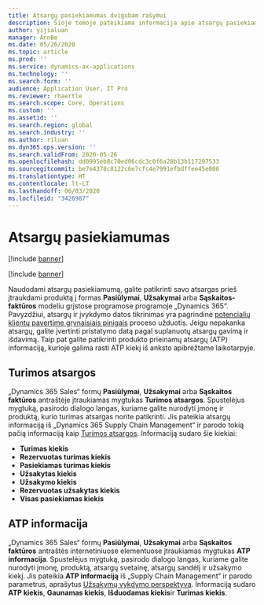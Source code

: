 ```yaml
---
title: Atsargų pasiekiamumas dvigubam rašymui
description: Šioje temoje pateikiama informacija apie atsargų pasiekiamumo tikrinimą dvigubo rašymo funkcijoje.
author: yijialuan
manager: AnnBe
ms.date: 05/26/2020
ms.topic: article
ms.prod: ''
ms.service: dynamics-ax-applications
ms.technology: ''
ms.search.form: ''
audience: Application User, IT Pro
ms.reviewer: rhaertle
ms.search.scope: Core, Operations
ms.custom: ''
ms.assetid: ''
ms.search.region: global
ms.search.industry: ''
ms.author: riluan
ms.dyn365.ops.version: ''
ms.search.validFrom: 2020-05-26
ms.openlocfilehash: dd0995eb8c70ed06cdc3c0f6a28b13b117297533
ms.sourcegitcommit: be7e4378c8122c6e7cfc4e7991efbdffee45e006
ms.translationtype: HT
ms.contentlocale: lt-LT
ms.lasthandoff: 06/03/2020
ms.locfileid: "3426987"
---
```

# <a name="inventory-availability"></a>Atsargų pasiekiamumas

[!include [banner](../../includes/banner.md)]

[!include [banner](../../includes/preview-banner.md)]

Naudodami atsargų pasiekiamumą, galite patikrinti savo atsargas prieš įtraukdami produktą į formas **Pasiūlymai**, **Užsakymai** arba **Sąskaitos-faktūros** modeliu grįstose programose programoje „Dynamics 365“. Pavyzdžiui, atsargų ir įvykdymo datos tikrinimas yra pagrindinė [potencialių klientų pavertime grynaisiais pinigais](dual-write-prospect-to-cash.md) proceso užduotis. Jeigu nepakanka atsargų, galite įvertinti pristatymo datą pagal suplanuotų atsargų gavimą ir išdavimą. Taip pat galite patikrinti produkto prieinamų atsargų (ATP) informaciją, kurioje galima rasti ATP kiekį iš anksto apibrėžtame laikotarpyje.

## <a name="on-hand-inventory"></a>Turimos atsargos 

„Dynamics 365 Sales“ formų **Pasiūlymai**, **Užsakymai** arba **Sąskaitos faktūros** antraštėje įtraukiamas mygtukas **Turimos atsargos**. Spustelėjus mygtuką, pasirodo dialogo langas, kuriame galite nurodyti įmonę ir produktą, kurio turimas atsargas norite patikrinti. Jis pateikia atsargų informaciją iš „Dynamics 365 Supply Chain Management“ ir parodo tokią pačią informaciją kaip [Turimos atsargos](../../../../supply-chain/inventory/tasks/check-availability-stock.md). Informaciją sudaro šie kiekiai:

- **Turimas kiekis**
- **Rezervuotas turimas kiekis**
- **Pasiekiamas turimas kiekis**
- **Užsakytas kiekis**
- **Užsakymo kiekis**
- **Rezervuotas užsakytas kiekis**
- **Visas pasiekiamas kiekis**

## <a name="atp-information"></a>ATP informacija

„Dynamics 365 Sales“ formų **Pasiūlymai**, **Užsakymai** arba **Sąskaitos faktūros** antraštės internetiniuose elementuose įtraukiamas mygtukas **ATP informacija**. Spustelėjus mygtuką, pasirodo dialogo langas, kuriame galite nurodyti įmonę, produktą, atsargų svetainę, atsargų sandėlį ir užsakymo kiekį. Jis pateikia **ATP informaciją** iš „Supply Chain Management“ ir parodo parametrus, aprašytus [Užsakymų vykdymo perspektyva](../../../../supply-chain/sales-marketing/delivery-dates-available-promise-calculations.md#atp-calculations). Informaciją sudaro **ATP kiekis**, **Gaunamas kiekis**, **Išduodamas kiekis**ir **Turimas kiekis**.
